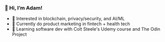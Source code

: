 ### 👋 Hi, I’m Adam!
- 👀 Interested in blockchain, privacy/security, and AI/ML
- 🚀 Currently do product marketing in fintech + health tech
- 🌱 Learning software dev with Colt Steele's Udemy course and The Odin Project

<!---
mindofadam/mindofadam is a ✨ special ✨ repository because its `README.md` (this file) appears on your GitHub profile.
You can click the Preview link to take a look at your changes.
--->
